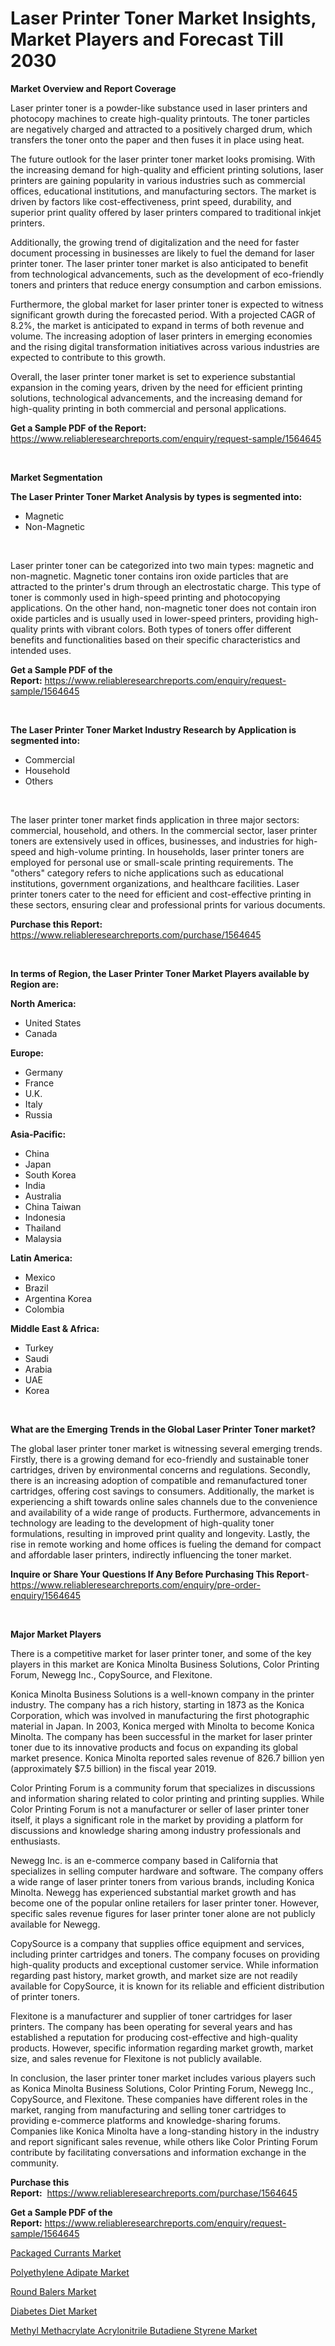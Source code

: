 <p><h1>Laser Printer Toner Market Insights, Market Players and Forecast Till 2030</h1></p><p><strong>Market Overview and Report Coverage</strong></p>
<p><p>Laser printer toner is a powder-like substance used in laser printers and photocopy machines to create high-quality printouts. The toner particles are negatively charged and attracted to a positively charged drum, which transfers the toner onto the paper and then fuses it in place using heat.</p><p>The future outlook for the laser printer toner market looks promising. With the increasing demand for high-quality and efficient printing solutions, laser printers are gaining popularity in various industries such as commercial offices, educational institutions, and manufacturing sectors. The market is driven by factors like cost-effectiveness, print speed, durability, and superior print quality offered by laser printers compared to traditional inkjet printers.</p><p>Additionally, the growing trend of digitalization and the need for faster document processing in businesses are likely to fuel the demand for laser printer toner. The laser printer toner market is also anticipated to benefit from technological advancements, such as the development of eco-friendly toners and printers that reduce energy consumption and carbon emissions.</p><p>Furthermore, the global market for laser printer toner is expected to witness significant growth during the forecasted period. With a projected CAGR of 8.2%, the market is anticipated to expand in terms of both revenue and volume. The increasing adoption of laser printers in emerging economies and the rising digital transformation initiatives across various industries are expected to contribute to this growth.</p><p>Overall, the laser printer toner market is set to experience substantial expansion in the coming years, driven by the need for efficient printing solutions, technological advancements, and the increasing demand for high-quality printing in both commercial and personal applications.</p></p>
<p><strong>Get a Sample PDF of the Report:</strong> <a href="https://www.reliableresearchreports.com/enquiry/request-sample/1564645">https://www.reliableresearchreports.com/enquiry/request-sample/1564645</a></p>
<p>&nbsp;</p>
<p><strong>Market Segmentation</strong></p>
<p><strong>The Laser Printer Toner Market Analysis by types is segmented into:</strong></p>
<p><ul><li>Magnetic</li><li>Non-Magnetic</li></ul></p>
<p>&nbsp;</p>
<p><p>Laser printer toner can be categorized into two main types: magnetic and non-magnetic. Magnetic toner contains iron oxide particles that are attracted to the printer's drum through an electrostatic charge. This type of toner is commonly used in high-speed printing and photocopying applications. On the other hand, non-magnetic toner does not contain iron oxide particles and is usually used in lower-speed printers, providing high-quality prints with vibrant colors. Both types of toners offer different benefits and functionalities based on their specific characteristics and intended uses.</p></p>
<p><strong>Get a Sample PDF of the Report:</strong>&nbsp;<a href="https://www.reliableresearchreports.com/enquiry/request-sample/1564645">https://www.reliableresearchreports.com/enquiry/request-sample/1564645</a></p>
<p>&nbsp;</p>
<p><strong>The Laser Printer Toner Market Industry Research by Application is segmented into:</strong></p>
<p><ul><li>Commercial</li><li>Household</li><li>Others</li></ul></p>
<p>&nbsp;</p>
<p><p>The laser printer toner market finds application in three major sectors: commercial, household, and others. In the commercial sector, laser printer toners are extensively used in offices, businesses, and industries for high-speed and high-volume printing. In households, laser printer toners are employed for personal use or small-scale printing requirements. The "others" category refers to niche applications such as educational institutions, government organizations, and healthcare facilities. Laser printer toners cater to the need for efficient and cost-effective printing in these sectors, ensuring clear and professional prints for various documents.</p></p>
<p><strong>Purchase this Report:</strong>&nbsp; <a href="https://www.reliableresearchreports.com/purchase/1564645">https://www.reliableresearchreports.com/purchase/1564645</a></p>
<p>&nbsp;</p>
<p><strong>In terms of Region, the Laser Printer Toner Market Players available by Region are:</strong></p>
<p>
    <p> <strong> North America: </strong>
        <ul>
            <li>United States</li>
            <li>Canada</li>
        </ul>
        </p> 
    <p> <strong> Europe: </strong>
        <ul>
            <li>Germany</li>
            <li>France</li>
            <li>U.K.</li>
            <li>Italy</li>
            <li>Russia</li>
        </ul>
        </p> 
    <p> <strong> Asia-Pacific: </strong>
        <ul>
            <li>China</li>
            <li>Japan</li>
            <li>South Korea</li>
            <li>India</li>
            <li>Australia</li>
            <li>China Taiwan</li>
            <li>Indonesia</li>
            <li>Thailand</li>
            <li>Malaysia</li>
        </ul>
        </p> 
    <p> <strong> Latin America: </strong>
        <ul>
            <li>Mexico</li>
            <li>Brazil</li>
            <li>Argentina Korea</li>
            <li>Colombia</li>
        </ul>
        </p> 
    <p> <strong> Middle East & Africa: </strong>
        <ul>
            <li>Turkey</li>
            <li>Saudi</li>
            <li>Arabia</li>
            <li>UAE</li>
            <li>Korea</li>
        </ul>
    </p>
    </p>
<p>&nbsp;</p>
<p><strong>What are the Emerging Trends in the Global Laser Printer Toner market?</strong></p>
<p><p>The global laser printer toner market is witnessing several emerging trends. Firstly, there is a growing demand for eco-friendly and sustainable toner cartridges, driven by environmental concerns and regulations. Secondly, there is an increasing adoption of compatible and remanufactured toner cartridges, offering cost savings to consumers. Additionally, the market is experiencing a shift towards online sales channels due to the convenience and availability of a wide range of products. Furthermore, advancements in technology are leading to the development of high-quality toner formulations, resulting in improved print quality and longevity. Lastly, the rise in remote working and home offices is fueling the demand for compact and affordable laser printers, indirectly influencing the toner market.</p></p>
<p><strong>Inquire or Share Your Questions If Any Before Purchasing This Report</strong>- <a href="https://www.reliableresearchreports.com/enquiry/pre-order-enquiry/1564645">https://www.reliableresearchreports.com/enquiry/pre-order-enquiry/1564645</a></p>
<p>&nbsp;</p>
<p><strong>Major Market Players</strong></p>
<p><p>There is a competitive market for laser printer toner, and some of the key players in this market are Konica Minolta Business Solutions, Color Printing Forum, Newegg Inc., CopySource, and Flexitone.</p><p>Konica Minolta Business Solutions is a well-known company in the printer industry. The company has a rich history, starting in 1873 as the Konica Corporation, which was involved in manufacturing the first photographic material in Japan. In 2003, Konica merged with Minolta to become Konica Minolta. The company has been successful in the market for laser printer toner due to its innovative products and focus on expanding its global market presence. Konica Minolta reported sales revenue of 826.7 billion yen (approximately $7.5 billion) in the fiscal year 2019.</p><p>Color Printing Forum is a community forum that specializes in discussions and information sharing related to color printing and printing supplies. While Color Printing Forum is not a manufacturer or seller of laser printer toner itself, it plays a significant role in the market by providing a platform for discussions and knowledge sharing among industry professionals and enthusiasts.</p><p>Newegg Inc. is an e-commerce company based in California that specializes in selling computer hardware and software. The company offers a wide range of laser printer toners from various brands, including Konica Minolta. Newegg has experienced substantial market growth and has become one of the popular online retailers for laser printer toner. However, specific sales revenue figures for laser printer toner alone are not publicly available for Newegg.</p><p>CopySource is a company that supplies office equipment and services, including printer cartridges and toners. The company focuses on providing high-quality products and exceptional customer service. While information regarding past history, market growth, and market size are not readily available for CopySource, it is known for its reliable and efficient distribution of printer toners.</p><p>Flexitone is a manufacturer and supplier of toner cartridges for laser printers. The company has been operating for several years and has established a reputation for producing cost-effective and high-quality products. However, specific information regarding market growth, market size, and sales revenue for Flexitone is not publicly available.</p><p>In conclusion, the laser printer toner market includes various players such as Konica Minolta Business Solutions, Color Printing Forum, Newegg Inc., CopySource, and Flexitone. These companies have different roles in the market, ranging from manufacturing and selling toner cartridges to providing e-commerce platforms and knowledge-sharing forums. Companies like Konica Minolta have a long-standing history in the industry and report significant sales revenue, while others like Color Printing Forum contribute by facilitating conversations and information exchange in the community.</p></p>
<p><strong>Purchase this Report:</strong>&nbsp;&nbsp;<a href="https://www.reliableresearchreports.com/purchase/1564645">https://www.reliableresearchreports.com/purchase/1564645</a></p>
<p></p>
<p><strong>Get a Sample PDF of the Report:</strong>&nbsp;<a href="https://www.reliableresearchreports.com/enquiry/request-sample/1564645">https://www.reliableresearchreports.com/enquiry/request-sample/1564645</a></p>
<p><p><a href="https://medium.com/@stephenstevens11/packaged-currants-market-size-and-market-trends-complete-industry-overview-2023-to-2030-3d0b6713fc14">Packaged Currants Market</a></p><p><a href="https://github.com/abbypearson7765/Market-Research-Report-List-1/blob/main/polyethylene-adipate-market.md">Polyethylene Adipate Market</a></p><p><a href="https://medium.com/@sainreportprime/round-balers-market-analysis-its-cagr-market-segmentation-and-global-industry-overview-74722147b39c">Round Balers Market</a></p><p><a href="https://medium.com/@stephenarmstrong52/diabetes-diet-market-insight-market-trends-growth-forecasted-from-2023-to-2030-114ded2fad1f">Diabetes Diet Market</a></p><p><a href="https://github.com/dziulagalemab/Market-Research-Report-List-1/blob/main/methyl-methacrylate-acrylonitrile-butadiene-styrene-market.md">Methyl Methacrylate Acrylonitrile Butadiene Styrene Market</a></p></p>